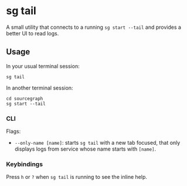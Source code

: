 # sg tail

A small utility that connects to a running `sg start --tail` and provides a better UI to read logs.

## Usage

In your usual terminal session:

```
sg tail
```

In another terminal session:

```
cd sourcegraph
sg start --tail
```

### CLI

Flags:

- `--only-name [name]`: starts `sg tail` with a new tab focused, that only displays logs from service whose name starts with `[name]`.

### Keybindings

Press `h` or `?` when `sg tail` is running to see the inline help.
